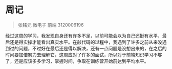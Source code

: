 # 周记

> 张铭元 微电子 前端 3120006196

经过这周的学习，我发现自身还有许多不足，以前可能会以为自己还挺有水平，最后还是得实操才能看出真实水平。在敲代码的过程中，我遇到了许多之前从来没遇到过的问题，不过好在最后还是得以解决，还有一点问题是没想出来的，在之后的时间要加倍努力去理解它，这周应对了许多的面试，所以对于前端知识学习不够了，还是应该多多学习，掌握时间，争取在训练营开始前达到平均水平。